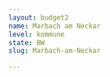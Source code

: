 ```yaml
---
layout: budget2
name: Marbach am Neckar
level: kommune
state: BW
slug: Marbach-am-Neckar

---
```



